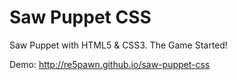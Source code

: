 # Saw Puppet CSS
Saw Puppet with HTML5 &amp; CSS3. The Game Started!

Demo: http://re5pawn.github.io/saw-puppet-css
